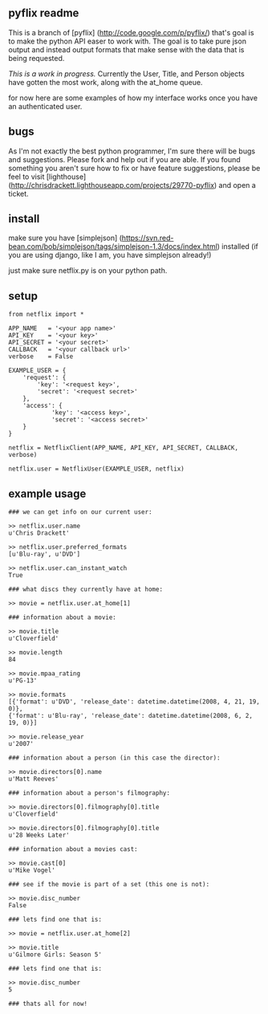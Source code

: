 pyflix readme
-------------

This is a branch of [pyflix] (http://code.google.com/p/pyflix/) that's goal is to make the python API easer to work with.
The goal is to take pure json output and instead output formats that make sense with the data that is being requested.

*This is a work in progress.* Currently the User, Title, and Person objects have gotten the most work, along with the at_home queue.

for now here are some examples of how my interface works once you have an authenticated user.

bugs
----

As I'm not exactly the best python programmer, I'm sure there will be bugs and suggestions. Please fork and help out if you are able.
If you found something you aren't sure how to fix or have feature suggestions, please be feel to visit [lighthouse] (http://chrisdrackett.lighthouseapp.com/projects/29770-pyflix) and open a ticket.

install
-------

make sure you have [simplejson] (https://svn.red-bean.com/bob/simplejson/tags/simplejson-1.3/docs/index.html) installed (if you are using django, like I am, you have simplejson already!)

just make sure netflix.py is on your python path.

setup
-----

    from netflix import *
    
    APP_NAME   = '<your app name>'
    API_KEY    = '<your key>'
    API_SECRET = '<your secret>'
    CALLBACK   = '<your callback url>'
    verbose    = False
    
    EXAMPLE_USER = {
        'request': {
            'key': '<request key>',
            'secret': '<request secret>'
        },
        'access': {
                'key': '<access key>',
                'secret': '<access secret>'
        }
    }
    
    netflix = NetflixClient(APP_NAME, API_KEY, API_SECRET, CALLBACK, verbose)
    
    netflix.user = NetflixUser(EXAMPLE_USER, netflix)

example usage
-------------

    ### we can get info on our current user:
    
    >> netflix.user.name
    u'Chris Drackett'
    
    >> netflix.user.preferred_formats
    [u'Blu-ray', u'DVD']
    
    >> netflix.user.can_instant_watch
    True
    
    ### what discs they currently have at home:
    
    >> movie = netflix.user.at_home[1]
    
    ### information about a movie:
    
    >> movie.title
    u'Cloverfield'
    
    >> movie.length
    84
    
    >> movie.mpaa_rating
    u'PG-13'
    
    >> movie.formats
    [{'format': u'DVD', 'release_date': datetime.datetime(2008, 4, 21, 19, 0)},
    {'format': u'Blu-ray', 'release_date': datetime.datetime(2008, 6, 2, 19, 0)}]
    
    >> movie.release_year
    u'2007'
    
    ### information about a person (in this case the director):
    
    >> movie.directors[0].name
    u'Matt Reeves'
    
    ### information about a person's filmography:
    
    >> movie.directors[0].filmography[0].title
    u'Cloverfield'
    
    >> movie.directors[0].filmography[0].title
    u'28 Weeks Later'
    
    ### information about a movies cast:
    
    >> movie.cast[0]
    u'Mike Vogel'
    
    ### see if the movie is part of a set (this one is not):
    
    >> movie.disc_number
    False
    
    ### lets find one that is:
    
    >> movie = netflix.user.at_home[2]
    
    >> movie.title
    u'Gilmore Girls: Season 5'
    
    ### lets find one that is:
    
    >> movie.disc_number
    5

    ### thats all for now!